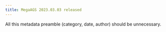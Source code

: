 ```yaml
---
title: MegaAGS 2023.03.03 released
---
```

All this metadata preamble (category, date, author) should be unnecessary.
